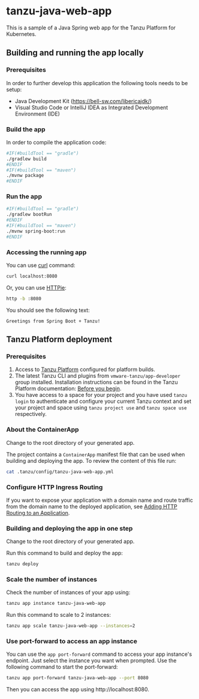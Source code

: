 # tanzu-java-web-app

This is a sample of a Java Spring web app for the Tanzu Platform for Kubernetes.

## Building and running the app locally

### Prerequisites
In order to further develop this application the following tools needs to be setup:
- Java Development Kit (https://bell-sw.com/libericajdk/)
- Visual Studio Code or IntelliJ IDEA as Integrated Development Environment (IDE)

### Build the app

In order to compile the application code:

```sh
#IF(#buildTool == "gradle")
./gradlew build
#ENDIF
#IF(#buildTool == "maven")
./mvnw package
#ENDIF
```

### Run the app

```sh
#IF(#buildTool == "gradle")
./gradlew bootRun
#ENDIF
#IF(#buildTool == "maven")
./mvnw spring-boot:run
#ENDIF
```

### Accessing the running app

You can use [curl](https://curl.se/) command:

```sh
curl localhost:8080
```

Or, you can use [HTTPie](https://httpie.io/):

```sh
http -b :8080
```

You should see the following text:

```
Greetings from Spring Boot + Tanzu!
```

## Tanzu Platform deployment

### Prerequisites

1. Access to [Tanzu Platform](https://docs.vmware.com/en/VMware-Tanzu-Platform/index.html) configured for platform builds.
1. The latest Tanzu CLI and plugins from `vmware-tanzu/app-developer` group installed. Installation instructions can be found in the Tanzu Platform documentation: [Before you begin](https://docs.vmware.com/en/VMware-Tanzu-Platform/SaaS/create-manage-apps-tanzu-platform-k8s/getting-started-deploy-app-to-space.html#before-you-begin-0).
1. You have access to a space for your project and you have used `tanzu login` to authenticate and configure your current Tanzu context and set your project and space using `tanzu project use` and `tanzu space use` respectively.

### About the ContainerApp

Change to the root directory of your generated app.

The project contains a `ContainerApp` manifest file that can be used when building and deploying the app. To review the content of this file run:

```sh
cat .tanzu/config/tanzu-java-web-app.yml
```

### Configure HTTP Ingress Routing

If you want to expose your application with a domain name and route traffic from the domain name to the deployed application, see [Adding HTTP Routing to an Application](https://docs.vmware.com/en/VMware-Tanzu-Platform/SaaS/create-manage-apps-tanzu-platform-k8s/how-to-ingress-to-app.html).

### Building and deploying the app in one step

Change to the root directory of your generated app.

Run this command to build and deploy the app:

```sh
tanzu deploy
```

### Scale the number of instances

Check the number of instances of your app using:

```sh
tanzu app instance tanzu-java-web-app
```

Run this command to scale to 2 instances:

```sh
tanzu app scale tanzu-java-web-app --instances=2
```

### Use port-forward to access an app instance

You can use the `app port-forward` command to access your app instance's endpoint.
Just select the instance you want when prompted.
Use the following command to start the port-forward:

```sh
tanzu app port-forward tanzu-java-web-app --port 8080
```

Then you can access the app using http://localhost:8080.
